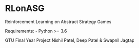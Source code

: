 # RLonASG

Reinforcement Learning on Abstract Strategy Games

Requirements:
    - Python >= 3.6

GTU Final Year Project
Nishil Patel,  Deep Patel & Swapnil Jagtap
